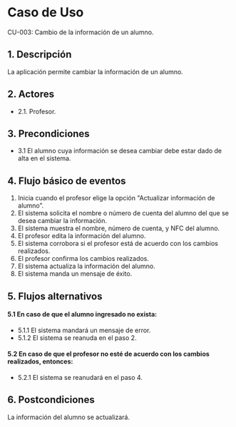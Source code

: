 # Caso de Uso
CU-003: Cambio de la información de un alumno.

## 1. Descripción
La aplicación permite cambiar la información de un alumno.

## 2. Actores
- 2.1. Profesor.

## 3. Precondiciones
- 3.1 El alumno cuya información se desea cambiar debe estar dado de alta en el sistema.

## 4. Flujo básico de eventos
1. Inicia cuando el profesor elige la opción "Actualizar información de alumno”.
2. El sistema solicita el nombre o número de cuenta del alumno del que se desea cambiar la información.
3. El sistema muestra el nombre, número de cuenta, y NFC del alumno.
4. El profesor edita la información del alumno.
5. El sistema corrobora si el profesor está de acuerdo con los cambios realizados.
6. El profesor confirma los cambios realizados.
7. El sistema actualiza la información del alumno.
8. El sistema manda un mensaje de éxito.

## 5. Flujos alternativos
#### 5.1 En caso de que el alumno ingresado no exista:
- 5.1.1 El sistema mandará un mensaje de error.
- 5.1.2 El sistema se reanuda en el paso 2.
#### 5.2 En caso de que el profesor no esté de acuerdo con los cambios realizados, entonces:
- 5.2.1 El sistema se reanudará en el paso 4. 

## 6. Postcondiciones
La información del alumno se actualizará.


